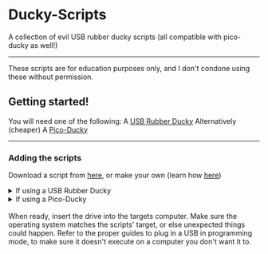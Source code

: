 # Ducky-Scripts
A collection of evil USB rubber ducky scripts (all compatible with pico-ducky as well!)
- - - -
These scripts are for education purposes only, and I don't condone using these without permission.

## Getting started!
You will need one of the following:
A [USB Rubber Ducky](https://shop.hak5.org/products/usb-rubber-ducky)
Alternatively (cheaper)
A [Pico-Ducky](https://github.com/dbisu/pico-ducky)
- - - -
### Adding the scripts
Download a script from [here](https://github.com/zek-c/Ducky-Scripts/Scripts), or make your own (learn how [here](https://docs.hak5.org/hak5-usb-rubber-ducky/ducky-script-basics/hello-world))
<details>
<summary>If using a USB Rubber Ducky</summary>
Convert the .txt file to `inject.bin'
Then, copy it to the root of the drive. (If on linux, it should be `/dev/sdX` where `X` is the USB ducky's drive letter, and no following subdirectories, if on windows, it should be `${Drive Letter}:/ and no subdirectories)
</details>
<details>
<summary>If using a Pico-Ducky</summary>
Convert the .txt file to `payload.dd` 
Then, copy it to the root of the drive. (If on linux, it should be `/dev/sdX` where `X` is the USB ducky's drive letter, and no following subdirectories, if on windows, it should be `${Drive Letter}:/ and no subdirectories)
</details>
<br>
When ready, insert the drive into the targets computer. Make sure the operating system matches the scripts' target, or else unexpected things could happen.
Refer to the proper guides to plug in a USB in programming mode, to make sure it doesn't execute on a computer you don't want it to.
